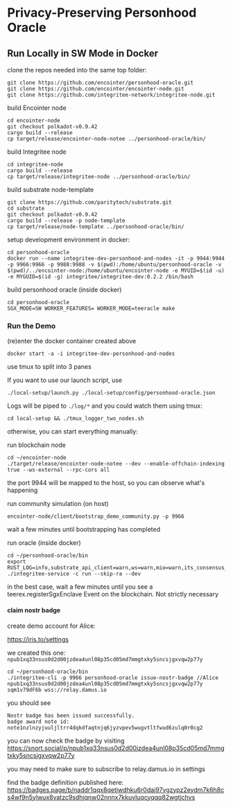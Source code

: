 # Privacy-Preserving Personhood Oracle

## Run Locally in SW Mode in Docker

clone the repos needed into the same top folder:
```
git clone https://github.com/encointer/personhood-oracle.git
git clone https://github.com/encointer/encointer-node.git
git clone https://github.com/integritee-network/integritee-node.git
```

build Encointer node

```
cd encointer-node
git checkout polkadot-v0.9.42
cargo build --release
cp target/release/encointer-node-notee ../personhood-oracle/bin/
```

build Integritee node

```
cd integritee-node
cargo build --release
cp target/release/integritee-node ../personhood-oracle/bin/
```

build substrate node-template

```
git clone https://github.com/paritytech/substrate.git
cd substrate
git checkout polkadot-v0.9.42
cargo build --release -p node-template
cp target/release/node-template ../personhood-oracle/bin/
```

setup development environment in docker:

```
cd personhood-oracle
docker run --name integritee-dev-personhood-and-nodes -it -p 9944:9944 -p 9966:9966 -p 9988:9988 -v $(pwd):/home/ubuntu/personhood-oracle -v $(pwd)/../encointer-node:/home/ubuntu/encointer-node -e MYUID=$(id -u) -e MYGUID=$(id -g) integritee/integritee-dev:0.2.2 /bin/bash
```

build personhood oracle (inside docker)
```
cd personhood-oracle
SGX_MODE=SW WORKER_FEATURES= WORKER_MODE=teeracle make
```

### Run the Demo

(re)enter the docker container created above
```
docker start -a -i integritee-dev-personhood-and-nodes
```
use tmux to split into 3 panes

If you want to use our launch script, use

```
./local-setup/launch.py ./local-setup/config/personhood-oracle.json
```
Logs will be piped to `./log/*` and you could watch them using tmux:
```
cd local-setup && ./tmux_logger_two_nodes.sh
```
otherwise, you can start everything manually:

run blockchain node
```
cd ~/encointer-node
./target/release/encointer-node-notee --dev --enable-offchain-indexing true --ws-external --rpc-cors all
```
the port 9944 will be mapped to the host, so you can observe what's happening

run community simulation (on host)
```
encointer-node/client/bootstrap_demo_community.py -p 9966
```
wait a few minutes until bootstrapping has completed

run oracle (inside docker)
```
cd ~/personhood-oracle/bin
export RUST_LOG=info,substrate_api_client=warn,ws=warn,mio=warn,its_consensus_common=info,sidechain=info,integritee_service=trace,enclave_runtime=trace,ac_node_api=warn,sp_io=warn,itc_parentchain_indirect_calls_executor=trace,itp_stf_executor=trace,itc_parentchain_light_client=trace,itc_parentchain_block_importer=trace,itp_stf_state_handler=trace,itc_direct_rpc_server=trace
./integritee-service -c run --skip-ra --dev
```
in the best case, wait a few minutes until you see a teerex.registerSgxEnclave Event on the blockchain. Not strictly necessary

#### claim nostr badge 

create demo account for Alice:

https://iris.to/settings

we created this one: `npub1xq33nsus0d2d00jzdea4unl08p35cd05md7mmgtxky5sncsjgxvqw2p77y`

```
cd ~/personhood-oracle/bin
./integritee-cli -p 9966 personhood-oracle issue-nostr-badge //Alice npub1xq33nsus0d2d00jzdea4unl08p35cd05md7mmgtxky5sncsjgxvqw2p77y sqm1v79dF6b wss://relay.damus.io
```
you should see

```
Nostr badge has been issued successfully.
badge award note id: note1nzlnzyjuuljltrr4dqkdfaqtnjq6jyzvpev5wugvtltfwud6zulq0r0cg2
```
you can now check the badge by visiting
https://snort.social/p/npub1xq33nsus0d2d00jzdea4unl08p35cd05md7mmgtxky5sncsjgxvqw2p77y

you may need to make sure to subscribe to relay.damus.io in settings

find the badge definition published here:
https://badges.page/b/naddr1qqx8qetjwdhku6r0daj97vgzypz2eydm7k6h8cs4wf9n5ylwux8vatzc9sdhjqnw02nnnx7kkuvluqcyqqq82wgtjchvs

